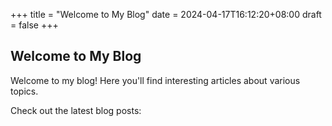 +++
title = "Welcome to My Blog"
date = 2024-04-17T16:12:20+08:00
draft = false
+++

## Welcome to My Blog

Welcome to my blog! Here you'll find interesting articles about various topics.

Check out the latest blog posts:
